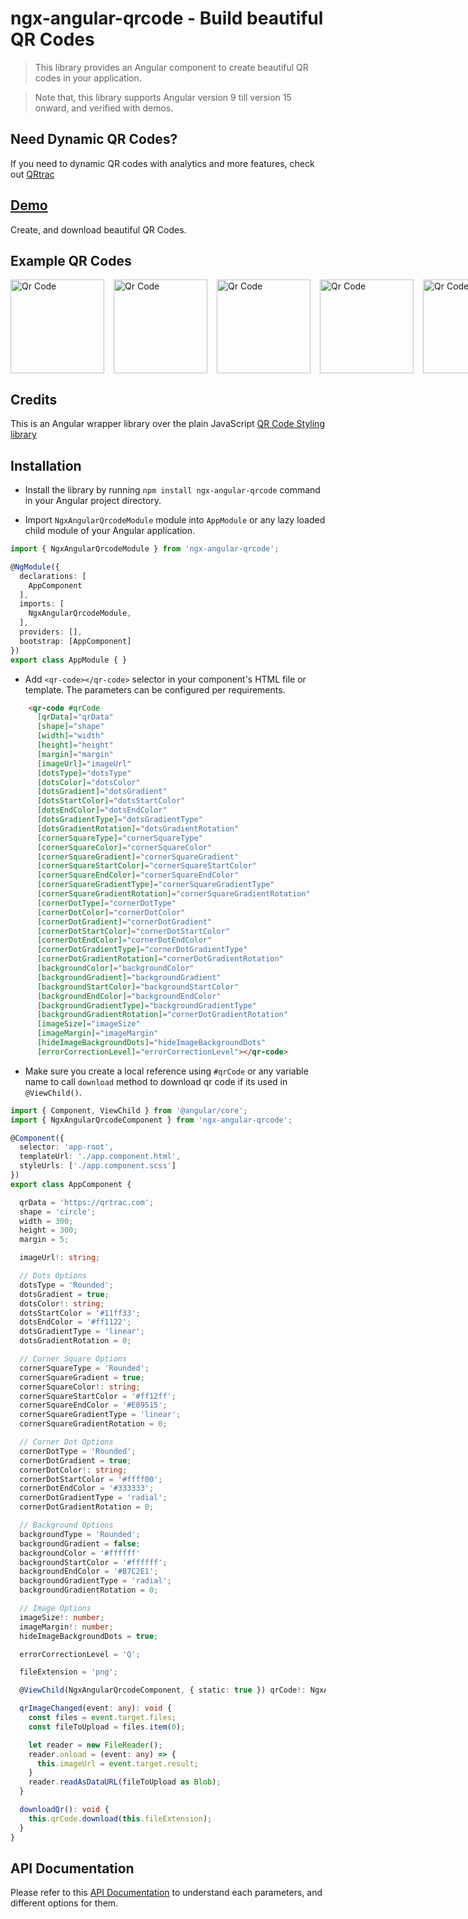 # ngx-angular-qrcode - Build beautiful QR Codes


> This library provides an Angular component to create beautiful QR codes in your application. 

> Note that, this library supports Angular version 9 till version 15 onward, and verified with demos.

## Need Dynamic QR Codes?
If you need to dynamic QR codes with analytics and more features, check out [QRtrac](https://qrtrac.com)

## [Demo](https://free-qr-code-generator.qrtrac.com/)
Create, and download beautiful QR Codes.

## Example QR Codes

<div style="display:flex; justify-content=space-around">
<img style="margin-right: 15px" src="https://github.com/ultrasonicsoft/ngx-angular-qrcode/blob/main/projects/ngx-angular-qrcode/assets/qrcode-1.png?raw=true" width="150" height="150" alt="Qr Code" title="Qr Code">
<img  style="margin-right: 15px" src="https://github.com/ultrasonicsoft/ngx-angular-qrcode/blob/main/projects/ngx-angular-qrcode/assets/qrcode-2.png?raw=true" width="150" height="150" alt="Qr Code" title="Qr Code">
<img  style="margin-right: 15px" src="https://github.com/ultrasonicsoft/ngx-angular-qrcode/blob/main/projects/ngx-angular-qrcode/assets/qrcode-3.png?raw=true" width="150" height="150" alt="Qr Code" title="Qr Code">
<img  style="margin-right: 15px" src="https://github.com/ultrasonicsoft/ngx-angular-qrcode/blob/main/projects/ngx-angular-qrcode/assets/qrcode-4.png?raw=true" width="150" height="150" alt="Qr Code" title="Qr Code">
<img src="https://github.com/ultrasonicsoft/ngx-angular-qrcode/blob/main/projects/ngx-angular-qrcode/assets/qrcode-5.png?raw=true" width="150" height="150" alt="Qr Code" title="Qr Code">
</div>




## Credits
This is an Angular wrapper library over the plain JavaScript [QR Code Styling library](https://qr-code-styling.com/)

## Installation

* Install the library by running `npm install ngx-angular-qrcode` command in your Angular project directory.

* Import `NgxAngularQrcodeModule` module into `AppModule` or any lazy loaded child module of your Angular application.

```ts
import { NgxAngularQrcodeModule } from 'ngx-angular-qrcode';

@NgModule({
  declarations: [
    AppComponent
  ],
  imports: [
    NgxAngularQrcodeModule,
  ],
  providers: [],
  bootstrap: [AppComponent]
})
export class AppModule { }
```
* Add `<qr-code></qr-code>` selector in your component's HTML file or template. The parameters can be configured per requirements.

```html
    <qr-code #qrCode
      [qrData]="qrData"
      [shape]="shape"
      [width]="width"
      [height]="height"
      [margin]="margin"
      [imageUrl]="imageUrl"
      [dotsType]="dotsType"
      [dotsColor]="dotsColor"
      [dotsGradient]="dotsGradient"
      [dotsStartColor]="dotsStartColor"
      [dotsEndColor]="dotsEndColor"
      [dotsGradientType]="dotsGradientType"
      [dotsGradientRotation]="dotsGradientRotation"
      [cornerSquareType]="cornerSquareType"
      [cornerSquareColor]="cornerSquareColor"
      [cornerSquareGradient]="cornerSquareGradient"
      [cornerSquareStartColor]="cornerSquareStartColor"
      [cornerSquareEndColor]="cornerSquareEndColor"
      [cornerSquareGradientType]="cornerSquareGradientType"
      [cornerSquareGradientRotation]="cornerSquareGradientRotation"
      [cornerDotType]="cornerDotType"
      [cornerDotColor]="cornerDotColor"
      [cornerDotGradient]="cornerDotGradient"
      [cornerDotStartColor]="cornerDotStartColor"
      [cornerDotEndColor]="cornerDotEndColor"
      [cornerDotGradientType]="cornerDotGradientType"
      [cornerDotGradientRotation]="cornerDotGradientRotation"
      [backgroundColor]="backgroundColor"
      [backgroundGradient]="backgroundGradient"
      [backgroundStartColor]="backgroundStartColor"
      [backgroundEndColor]="backgroundEndColor"
      [backgroundGradientType]="backgroundGradientType"
      [backgroundGradientRotation]="cornerDotGradientRotation"
      [imageSize]="imageSize"
      [imageMargin]="imageMargin"
      [hideImageBackgroundDots]="hideImageBackgroundDots"
      [errorCorrectionLevel]="errorCorrectionLevel"></qr-code>
```

* Make sure you create a local reference using `#qrCode` or any variable name to call `download` method to download qr code if its used in `@ViewChild()`.

```ts
import { Component, ViewChild } from '@angular/core';
import { NgxAngularQrcodeComponent } from 'ngx-angular-qrcode';

@Component({
  selector: 'app-root',
  templateUrl: './app.component.html',
  styleUrls: ['./app.component.scss']
})
export class AppComponent {

  qrData = 'https://qrtrac.com';
  shape = 'circle';
  width = 300;
  height = 300;
  margin = 5;

  imageUrl!: string;

  // Dots Options
  dotsType = 'Rounded';
  dotsGradient = true;
  dotsColor!: string;
  dotsStartColor = '#11ff33';
  dotsEndColor = '#ff1122';
  dotsGradientType = 'linear';
  dotsGradientRotation = 0;

  // Corner Square Options
  cornerSquareType = 'Rounded';
  cornerSquareGradient = true;
  cornerSquareColor!: string;
  cornerSquareStartColor = '#ff12ff';
  cornerSquareEndColor = '#E09515';
  cornerSquareGradientType = 'linear';
  cornerSquareGradientRotation = 0;

  // Corner Dot Options
  cornerDotType = 'Rounded';
  cornerDotGradient = true;
  cornerDotColor!: string;
  cornerDotStartColor = '#ffff00';
  cornerDotEndColor = '#333333';
  cornerDotGradientType = 'radial';
  cornerDotGradientRotation = 0;

  // Background Options
  backgroundType = 'Rounded';
  backgroundGradient = false;
  backgroundColor = '#ffffff'
  backgroundStartColor = '#ffffff';
  backgroundEndColor = '#B7C2E1';
  backgroundGradientType = 'radial';
  backgroundGradientRotation = 0;

  // Image Options
  imageSize!: number;
  imageMargin!: number;
  hideImageBackgroundDots = true;

  errorCorrectionLevel = 'Q';

  fileExtension = 'png';

  @ViewChild(NgxAngularQrcodeComponent, { static: true }) qrCode!: NgxAngularQrcodeComponent;

  qrImageChanged(event: any): void {
    const files = event.target.files;
    const fileToUpload = files.item(0);

    let reader = new FileReader();
    reader.onload = (event: any) => {
      this.imageUrl = event.target.result;
    }
    reader.readAsDataURL(fileToUpload as Blob);
  }

  downloadQr(): void {
    this.qrCode.download(this.fileExtension);
  }
}

```

## API Documentation

Please refer to this [API Documentation](https://github.com/kozakdenys/qr-code-styling) to understand each parameters, and different options for them.



